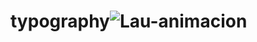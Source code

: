 # typography![Lau-animacion](https://user-images.githubusercontent.com/121395937/210141121-a21ba6a8-197f-478d-a1d3-79776ded72c1.gif)
